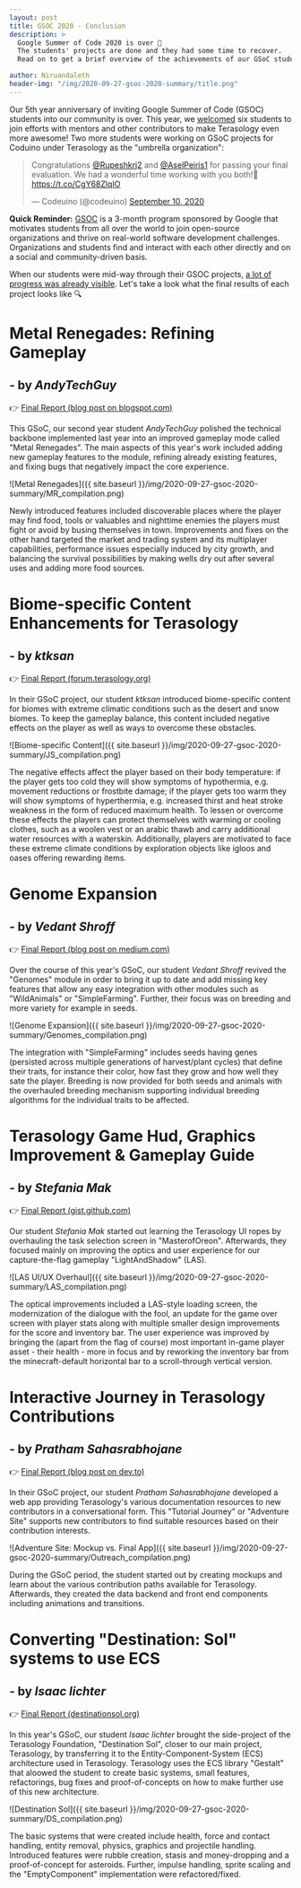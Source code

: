 ```yaml
---
layout: post
title: GSOC 2020 - Conclusion
description: >
  Google Summer of Code 2020 is over 🏁 
  The students' projects are done and they had some time to recover.
  Read on to get a brief overview of the achievements of our GSoC students.

author: Niruandaleth
header-img: "/img/2020-09-27-gsoc-2020-summary/title.png"
---
```


Our 5th year anniversary of inviting Google Summer of Code (GSOC) students into our community is over.
This year, we [welcomed](https://terasology.org/2020/05/30/gsoc-2020-students.html) six students to join efforts with mentors and other contributors to make Terasology even more awesome!
Two more students were working on GSoC projects for Coduino under Terasology as the "umbrella organization":
<blockquote class="twitter-tweet"><p lang="en" dir="ltr">Congratulations <a href="https://twitter.com/Rupeshkrj2?ref_src=twsrc%5Etfw">@Rupeshkrj2</a> and <a href="https://twitter.com/AselPeiris1?ref_src=twsrc%5Etfw">@AselPeiris1</a> for passing your final evaluation. We had a wonderful time working with you both!💜 <a href="https://t.co/CgY68ZlqIO">https://t.co/CgY68ZlqIO</a></p>&mdash; Codeuino (@codeuino) <a href="https://twitter.com/codeuino/status/1303993925833613312?ref_src=twsrc%5Etfw">September 10, 2020</a></blockquote> <script async src="https://platform.twitter.com/widgets.js" charset="utf-8"></script> 

**Quick Reminder:** [GSOC](https://summerofcode.withgoogle.com/) is a 3-month program sponsored by Google that motivates students from all over the world to join open-source organizations and thrive on real-world software development challenges.
Organizations and students find and interact with each other directly and on a social and community-driven basis.

When our students were mid-way through their GSOC projects, [a lot of progress was already visible](https://terasology.org/2020/07/19/gsoc-2020-midterm.html).
Let's take a look what the final results of each project looks like 🔍

# Metal Renegades: Refining Gameplay
## - by _AndyTechGuy_

👉 [Final Report (blog post on blogspot.com)](https://andytechguy.blogspot.com/2020/08/gsoc-2020-final-report.html)

This GSoC, our second year student _AndyTechGuy_ polished the technical backbone implemented last year into an improved gameplay mode called "Metal Renegades".
The main aspects of this year's work included adding new gameplay features to the module, refining already existing features, and fixing bugs that negatively impact the core experience.

![Metal Renegades]({{ site.baseurl }}/img/2020-09-27-gsoc-2020-summary/MR_compilation.png)

Newly introduced features included discoverable places where the player may find food, tools or valuables and nighttime enemies the players must fight or avoid by busing themselves in town.
Improvements and fixes on the other hand targeted the market and trading system and its multiplayer capabilities, performance issues especially induced by city growth, and balancing the survival possibilities by making wells dry out after several uses and adding more food sources.


# Biome-specific Content Enhancements for Terasology
## - by _ktksan_

👉 [Final Report (forum.terasology.org)](https://forum.terasology.org/threads/biome-specific-content-weekly-updates.2322/page-2#post-16881)

In their GSoC project, our student _ktksan_ introduced biome-specific content for biomes with extreme climatic conditions such as the desert and snow biomes.
To keep the gameplay balance, this content included negative effects on the player as well as ways to overcome these obstacles.

![Biome-specific Content]({{ site.baseurl }}/img/2020-09-27-gsoc-2020-summary/JS_compilation.png)

The negative effects affect the player based on their body temperature: if the player gets too cold they will show symptoms of hypothermia, e.g. movement reductions or frostbite damage; if the player gets too warm they will show symptoms of hyperthermia, e.g. increased thirst and heat stroke weakness in the form of reduced maximum health.
To lessen or overcome these effects the players can protect themselves with warming or cooling clothes, such as a woolen vest or an arabic thawb and carry additional water resources with a waterskin.
Additionally, players are motivated to face these extreme climate conditions by exploration objects like igloos and oases offering rewarding items.


# Genome Expansion
## - by _Vedant Shroff_

👉 [Final Report (blog post on medium.com)](https://medium.com/@vedant.294/gsoc-2020-genome-expansion-wrapping-up-87ab8fd3047b)

Over the course of this year's GSoC, our student _Vedant Shroff_ revived the "Genomes" module in order to bring it up to date and add missing key features that allow any easy integration with other modules such as "WildAnimals" or "SimpleFarming".
Further, their focus was on breeding and more variety for example in seeds.

![Genome Expansion]({{ site.baseurl }}/img/2020-09-27-gsoc-2020-summary/Genomes_compilation.png)

The integration with "SimpleFarming" includes seeds having genes (persisted across multiple generations of harvest/plant cycles) that define their traits, for instance their color, how fast they grow and how well they sate the player.
Breeding is now provided for both seeds and animals with the overhauled breeding mechanism supporting individual breeding algorithms for the individual traits to be affected.


# Terasology Game Hud, Graphics Improvement & Gameplay Guide
## - by _Stefania Mak_

👉 [Final Report (gist.github.com)](https://gist.github.com/stefaniamak/44ae4cb491d0bec61e77ab7cb513c721)

Our student _Stefania Mak_ started out learning the Terasology UI ropes by overhauling the task selection screen in "MasterofOreon".
Afterwards, they focused mainly on improving the optics and user experience for our capture-the-flag gameplay "LightAndShadow" (LAS).

![LAS UI/UX Overhaul]({{ site.baseurl }}/img/2020-09-27-gsoc-2020-summary/LAS_compilation.png)

The optical improvements included a LAS-style loading screen, the modernization of the dialogue with the fool, an update for the game over screen with player stats along with multiple smaller design improvements for the score and inventory bar.
The user experience was improved by bringing the (apart from the flag of course) most important in-game player asset - their health - more in focus and by reworking the inventory bar from the minecraft-default horizontal bar to a scroll-through vertical version.


# Interactive Journey in Terasology Contributions
## - by _Pratham Sahasrabhojane_

👉 [Final Report (blog post on dev.to)](https://dev.to/theshubham99/gsoc-final-code-submission-3aad)

In their GSoC project, our student _Pratham Sahasrabhojane_ developed a web app providing Terasology's various documentation resources to new contributors in a conversational form.
This "Tutorial Journey" or "Adventure Site" supports new contributors to find suitable resources based on their contribution interests.

![Adventure Site: Mockup vs. Final App]({{ site.baseurl }}/img/2020-09-27-gsoc-2020-summary/Outreach_compilation.png)

During the GSoC period, the student started out by creating mockups and learn about the various contribution paths available for Terasology.
Afterwards, they created the data backend and front end components including animations and transitions.


# Converting "Destination: Sol" systems to use ECS
## - by _Isaac lichter_

👉 [Final Report (destinationsol.org)](http://destinationsol.org/2020/08/27/gsoc-wrap-up.html)

In this year's GSoC, our student _Isaac lichter_ brought the side-project of the Terasology Foundation, "Destination Sol", closer to our main project, Terasology, by transferring it to the Entity-Component-System (ECS) architecture used in Terasology.
Terasology uses the ECS library "Gestalt" that aloowed the student to create basic systems, small features, refactorings, bug fixes and proof-of-concepts on how to make further use of this new architecture.

![Destination Sol]({{ site.baseurl }}/img/2020-09-27-gsoc-2020-summary/DS_compilation.png)

The basic systems that were created include health, force and contact handling, entity removal, physics, graphics and projectile handling.
Introduced features were rubble creation, stasis and money-dropping and a proof-of-concept for asteroids.
Further, impulse handling, sprite scaling and the "EmptyComponent" implementation were refactored/fixed.
